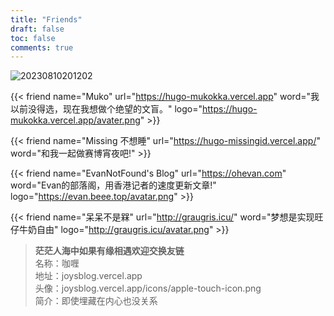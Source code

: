 ```yaml
---
title: "Friends"
draft: false
toc: false
comments: true
---
```


![20230810201202](https://i.imgur.com/P19vNue.png)

{{< friend name="Muko" url="https://hugo-mukokka.vercel.app" word="我以前没得选，现在我想做个绝望的文盲。" logo="https://hugo-mukokka.vercel.app/avater.png" >}}

{{< friend name="Missing 不想睡" url="https://hugo-missingid.vercel.app/" word="和我一起做赛博宵夜吧!"  >}}

{{< friend name="EvanNotFound's Blog" url="https://ohevan.com" word="Evan的部落阁，用香港记者的速度更新文章!" logo="https://evan.beee.top/avatar.png" >}}

{{< friend name="呆呆不是槑" url="http://graugris.icu/" word="梦想是实现旺仔牛奶自由" logo="http://graugris.icu/avatar.png" >}}

> **茫茫人海中如果有缘相遇欢迎交换友链**  
> 名称：咖喱  
> 地址：joysblog.vercel.app  
> 头像：joysblog.vercel.app/icons/apple-touch-icon.png  
> 简介：即使埋藏在内心也没关系
